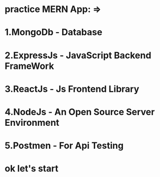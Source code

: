 # practice MERN App: =>

# 1.MongoDb - Database
# 2.ExpressJs - JavaScript Backend FrameWork
# 3.ReactJs - Js Frontend Library
# 4.NodeJs - An Open Source Server Environment
# 5.Postmen - For Api Testing

# ok let's start
